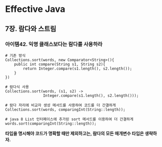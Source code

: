 # Effective Java

## 7장. 람다와 스트림

### 아이템42. 익명 클래스보다는 람다를 사용하라

```+java
# 기존 방식
Collections.sort(words, new Comparator<String>(){
    public int compare(String s1, String s2){
        return Integer.compare(s1.length(), s2.length());
    }
})

# 람다식 사용
Collections.sort(words, (s1, s2) -> 
                 Integer.compare(s1.length(), s2.length()));
                 
# 람다 자리에 비교자 생성 메서드를 사용하여 코드를 더 간결하게
Collections.sort(words, comparingInt(String::length));

# java 8 List 인터페이스에 추가된 sort 메서드를 이용하여 더 간결하게
words.sort(comparingInt(String::length));
```

**타입을 명시해야 코드가 명확할 때만 제외하고는, 람다의 모든 매개변수 타입은 생략하자.**

